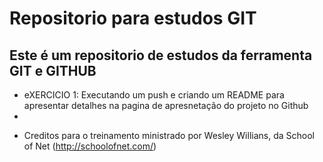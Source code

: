 Repositorio para estudos GIT
================

Este é um repositorio de estudos da ferramenta GIT e GITHUB
----------------
* eXERCICIO 1: Executando um push e criando um README para apresentar detalhes na pagina de apresnetação do projeto no Github
* 

- Creditos para o treinamento ministrado por Wesley Willians, da School of Net (http://schoolofnet.com/)

